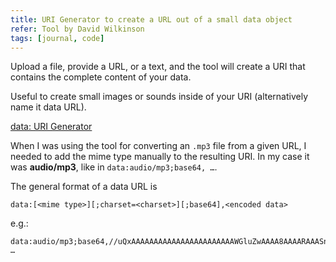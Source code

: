 ```yaml
---
title: URI Generator to create a URL out of a small data object
refer: Tool by David Wilkinson
tags: [journal, code]
---
```

Upload a file, provide a URL, or a text, and the tool will create a URI that contains the complete content of your data. 

Useful to create small images or sounds inside of your URI (alternatively name it data URL).

[data: URI Generator](https://dopiaza.org/tools/datauri/index.php)

When I was using the tool for converting an `.mp3` file from a given URL, I needed to add the mime type manually to the resulting URI. In my case it was **audio/mp3**, like in `data:audio/mp3;base64, …`.

The general format of a data URL is

```
data:[<mime type>][;charset=<charset>][;base64],<encoded data>
```

e.g.:

```
data:audio/mp3;base64,//uQxAAAAAAAAAAAAAAAAAAAAAAAWGluZwAAAA8AAAARAAASnwAVFRUVFTQ0NDQ0NFJSUlJSUmVlZWVlZXR0dHR0dIaGhoaGhpOTk5OTk5+fn5+fn6urq6urt7e3t7e3wsLCwsLCzs7Ozs7O2dnZ2dnZ5OTk5OTk8PDw8PDw+fn5+fn5//////8AAAA5TEFNRTMuOThyAqUAAAAALBMAABRGJAVYQgAARgAAEp+UH/y9AAAAAAAAAAAAAAAA …
```